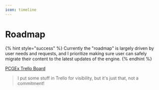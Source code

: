 ```yaml
---
icon: timeline
---
```


# Roadmap

{% hint style="success" %}
Currently the "roadmap" is largely driven by user needs and requests, and I prioritize making sure user can safely migrate their content to the latest updates of the engine.
{% endhint %}

<a href="https://trello.com/b/Vz6HIeks/pcgex-roadmap" class="button primary">PCGEx Trello Board</a>

> I put some stuff in Trello for visibility, but it's just that, not a commitment!
